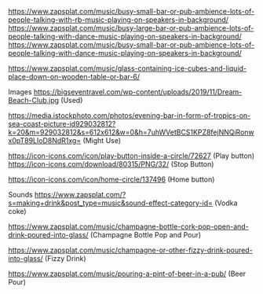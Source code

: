 https://www.zapsplat.com/music/busy-small-bar-or-pub-ambience-lots-of-people-talking-with-rb-music-playing-on-speakers-in-background/
https://www.zapsplat.com/music/busy-large-bar-or-pub-ambience-lots-of-people-talking-with-dance-music-playing-on-speakers-in-background/
https://www.zapsplat.com/music/busy-small-bar-or-pub-ambience-lots-of-people-talking-with-dance-music-playing-on-speakers-in-background/

https://www.zapsplat.com/music/glass-containing-ice-cubes-and-liquid-place-down-on-wooden-table-or-bar-6/

Images
https://bigseventravel.com/wp-content/uploads/2019/11/Dream-Beach-Club.jpg (Used)

https://media.istockphoto.com/photos/evening-bar-in-form-of-tropics-on-sea-coast-picture-id929032812?k=20&m=929032812&s=612x612&w=0&h=7uhWVetBCS1KPZ8fejNNQiRonwx0pT89LIoD8NdR1xg= (Might Use)

https://icon-icons.com/icon/play-button-inside-a-circle/72627 (Play button)
https://icon-icons.com/download/80315/PNG/32/ (Stop Button)

https://icon-icons.com/icon/home-circle/137496 (Home button)


Sounds
https://www.zapsplat.com/?s=making+drink&post_type=music&sound-effect-category-id= (Vodka coke)

https://www.zapsplat.com/music/champagne-bottle-cork-pop-open-and-drink-poured-into-glass/ (Champagne Bottle Pop and Pour)

https://www.zapsplat.com/music/champagne-or-other-fizzy-drink-poured-into-glass/ (Fizzy Drink)

https://www.zapsplat.com/music/pouring-a-pint-of-beer-in-a-pub/ (Beer Pour)
